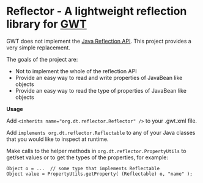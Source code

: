 Reflector - A lightweight reflection library for [GWT](http://code.google.com/webtoolkit/ "GWT Homepage")
====================================================

GWT does not implement the [Java Reflection API](http://docs.oracle.com/javase/7/docs/api/java/lang/reflect/package-summary.html).
This project provides a very simple replacement. 

The goals of the project are:

*  Not to implement the whole of the reflection API
*  Provide an easy way to read and write properties of JavaBean like objects
*  Provide an easy way to read the type of properties of JavaBean like objects

**Usage**

Add `<inherits name="org.dt.reflector.Reflector" />` to your .gwt.xml file.

Add `implements org.dt.reflector.Reflectable` to any of your Java classes that you would like to inspect at runtime.

Make calls to the helper methods in `org.dt.reflector.PropertyUtils` to get/set values or to get the types of the 
properties, for example:

    Object o = ...  // some type that implements Reflectable
    Object value = PropertyUtils.getProperty( (Reflectable) o, "name" );
    

